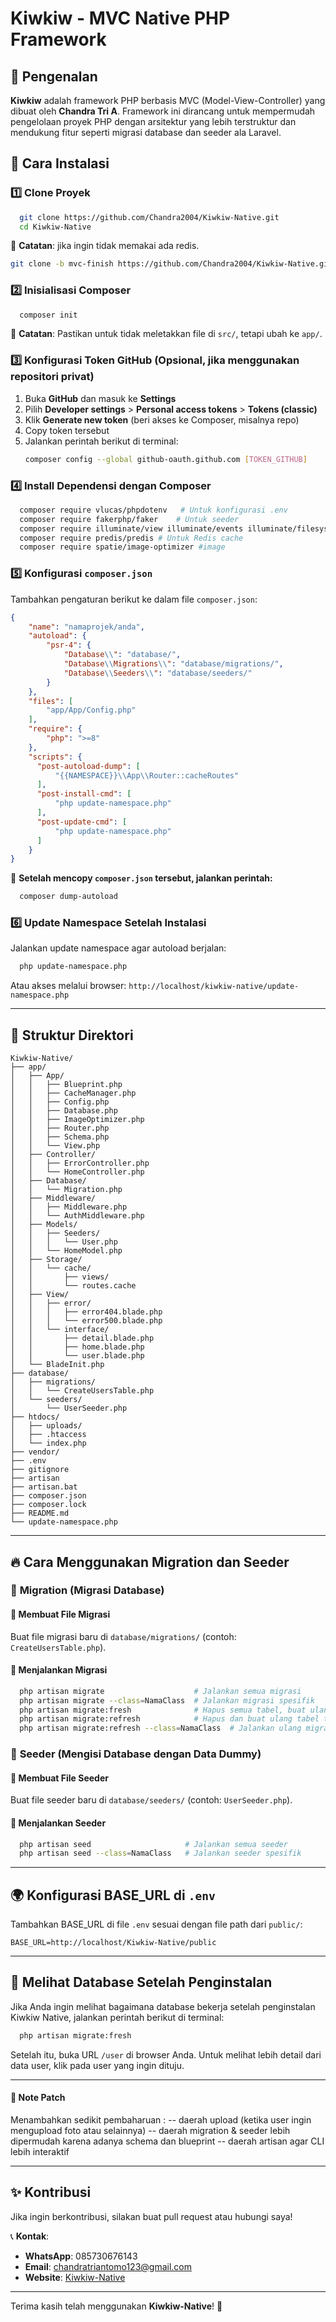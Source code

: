 # Kiwkiw - MVC Native PHP Framework

## 📌 Pengenalan

**Kiwkiw** adalah framework PHP berbasis MVC (Model-View-Controller) yang dibuat oleh **Chandra Tri A**. Framework ini dirancang untuk mempermudah pengelolaan proyek PHP dengan arsitektur yang lebih terstruktur dan mendukung fitur seperti migrasi database dan seeder ala Laravel.

## 🚀 Cara Instalasi

### 1️⃣ Clone Proyek

```sh
  git clone https://github.com/Chandra2004/Kiwkiw-Native.git
  cd Kiwkiw-Native
```

📌 **Catatan**: jika ingin tidak memakai ada redis.
```sh
git clone -b mvc-finish https://github.com/Chandra2004/Kiwkiw-Native.git
```

### 2️⃣ Inisialisasi Composer

```sh
  composer init
```

📌 **Catatan**: Pastikan untuk tidak meletakkan file di `src/`, tetapi ubah ke `app/`.

### 3️⃣ Konfigurasi Token GitHub (Opsional, jika menggunakan repositori privat)

1. Buka **GitHub** dan masuk ke **Settings**
2. Pilih **Developer settings** > **Personal access tokens** > **Tokens (classic)**
3. Klik **Generate new token** (beri akses ke Composer, misalnya repo)
4. Copy token tersebut
5. Jalankan perintah berikut di terminal:
   ```sh
   composer config --global github-oauth.github.com [TOKEN_GITHUB]
   ```

### 4️⃣ Install Dependensi dengan Composer

```sh
  composer require vlucas/phpdotenv   # Untuk konfigurasi .env
  composer require fakerphp/faker    # Untuk seeder
  composer require illuminate/view illuminate/events illuminate/filesystem    # Untuk blade templating
  composer require predis/predis # Untuk Redis cache
  composer require spatie/image-optimizer #image
```

### 5️⃣ Konfigurasi `composer.json`

Tambahkan pengaturan berikut ke dalam file `composer.json`:

```json
{
    "name": "namaprojek/anda",
    "autoload": {
        "psr-4": {
            "Database\\": "database/",
            "Database\\Migrations\\": "database/migrations/",
            "Database\\Seeders\\": "database/seeders/"
        }
    },
    "files": [
        "app/App/Config.php"
    ],
    "require": {
        "php": ">=8"
    },
    "scripts": {
      "post-autoload-dump": [
          "{{NAMESPACE}}\\App\\Router::cacheRoutes"
      ],
      "post-install-cmd": [
          "php update-namespace.php"
      ],
      "post-update-cmd": [
          "php update-namespace.php"
      ]
    }
}
```

📌 **Setelah mencopy `composer.json` tersebut, jalankan perintah:**

```sh
  composer dump-autoload
```

### 6️⃣ Update Namespace Setelah Instalasi

Jalankan update namespace agar autoload berjalan:

```sh
  php update-namespace.php
```

Atau akses melalui browser: `http://localhost/kiwkiw-native/update-namespace.php`

---

## 📂 Struktur Direktori

```
Kiwkiw-Native/
├── app/
│   ├── App/
│   │   ├── Blueprint.php
│   │   ├── CacheManager.php
│   │   ├── Config.php
│   │   ├── Database.php
│   │   ├── ImageOptimizer.php
│   │   ├── Router.php
│   │   ├── Schema.php
│   │   └── View.php
│   ├── Controller/
│   │   ├── ErrorController.php
│   │   └── HomeController.php
│   ├── Database/
│   │   └── Migration.php
│   ├── Middleware/
│   │   ├── Middleware.php
│   │   └── AuthMiddleware.php
│   ├── Models/
│   │   ├── Seeders/
│   │   │   └── User.php
│   │   └── HomeModel.php
│   ├── Storage/
│   │   └── cache/
│   │       ├── views/
│   │       └── routes.cache
│   ├── View/
│   │   ├── error/
│   │   │   ├── error404.blade.php
│   │   │   └── error500.blade.php
│   │   └── interface/
│   │       ├── detail.blade.php
│   │       ├── home.blade.php
│   │       └── user.blade.php
│   └── BladeInit.php
├── database/
│   ├── migrations/
│   │   └── CreateUsersTable.php
│   └── seeders/
│       └── UserSeeder.php
├── htdocs/
│   ├── uploads/
│   ├── .htaccess
│   └── index.php
├── vendor/
├── .env
├── gitignore
├── artisan
├── artisan.bat
├── composer.json
├── composer.lock
├── README.md
└── update-namespace.php
```

---

## 🔥 Cara Menggunakan Migration dan Seeder

### 🔹 **Migration** (Migrasi Database)

#### 📌 Membuat File Migrasi

Buat file migrasi baru di `database/migrations/` (contoh: `CreateUsersTable.php`).

#### 📌 Menjalankan Migrasi

```sh
  php artisan migrate                    # Jalankan semua migrasi
  php artisan migrate --class=NamaClass  # Jalankan migrasi spesifik
  php artisan migrate:fresh              # Hapus semua tabel, buat ulang, lalu jalankan seeder
  php artisan migrate:refresh            # Hapus dan buat ulang tabel tanpa menjalankan seeder
  php artisan migrate:refresh --class=NamaClass  # Jalankan ulang migrasi tertentu
```

### 🔹 **Seeder** (Mengisi Database dengan Data Dummy)

#### 📌 Membuat File Seeder

Buat file seeder baru di `database/seeders/` (contoh: `UserSeeder.php`).

#### 📌 Menjalankan Seeder

```sh
  php artisan seed                     # Jalankan semua seeder
  php artisan seed --class=NamaClass   # Jalankan seeder spesifik
```

---

## 🌍 Konfigurasi **BASE\_URL** di `.env`

Tambahkan BASE\_URL di file `.env` sesuai dengan file path dari `public/`:

```env
BASE_URL=http://localhost/Kiwkiw-Native/public
```

---

## 🔎 Melihat Database Setelah Penginstalan

Jika Anda ingin melihat bagaimana database bekerja setelah penginstalan Kiwkiw Native, jalankan perintah berikut di terminal:

```sh
  php artisan migrate:fresh
```

Setelah itu, buka URL `/user` di browser Anda. Untuk melihat lebih detail dari data user, klik pada user yang ingin dituju.

---

#### 📌 Note Patch

Menambahkan sedikit pembaharuan :
-- daerah upload (ketika user ingin mengupload foto atau selainnya)
-- daerah migration & seeder lebih dipermudah karena adanya schema dan blueprint
-- daerah artisan agar CLI lebih interaktif

---

## ✨ Kontribusi

Jika ingin berkontribusi, silakan buat pull request atau hubungi saya!

📞 **Kontak**:

- **WhatsApp**: 085730676143
- **Email**: [chandratriantomo123@gmail.com](mailto\:chandratriantomo123@gmail.com)
- **Website**: [Kiwkiw-Native](https://www.kiwkiw-native.free.nf)
  
---

Terima kasih telah menggunakan **Kiwkiw-Native**! 🚀